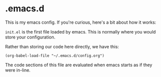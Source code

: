# .emacs.d

This is my emacs config. If you're curious, here's a bit about how it works:

`init.el` is the first file loaded by emacs. This is normally where you would
store your configuration.

Rather than storing our code here directly, we have this:

```emacs-lisp
(org-babel-load-file "~/.emacs.d/config.org")
```

The code sections of this file are evaluated when emacs starts as if they were in-line.
